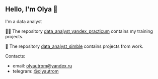 ## Hello, I'm Olya 👋

I'm a data analyst

👩‍💻 The repository [data_analyst_yandex_practicum](https://github.com/olyautrom/data_analyst_yandex_practicum) contains my training projects.

💼 The repository [data_analyst_simble](https://github.com/olyautrom/data_analyst_simble) contains projects from work.

Contacts:
- email: olyautrom@yandex.ru
- telegram: [@olyautrom](https://t.me/olyautrom)


<!--
**olyautrom/olyautrom** is a ✨ _special_ ✨ repository because its `README.md` (this file) appears on your GitHub profile.

Here are some ideas to get you started:

- 🔭 I’m currently working on ...
- 🌱 I’m currently learning ...
- 👯 I’m looking to collaborate on ...
- 🤔 I’m looking for help with ...
- 💬 Ask me about ...
- 📫 How to reach me: ...
- 😄 Pronouns: ...
- ⚡ Fun fact: ...
-->
